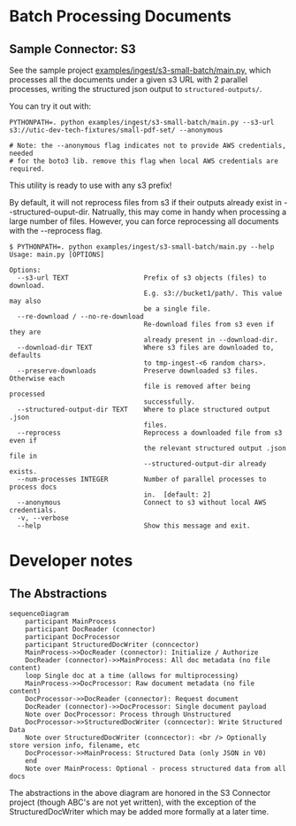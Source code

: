 # Batch Processing Documents

## Sample Connector: S3

See the sample project [examples/ingest/s3-small-batch/main.py](examples/ingest/s3-small-batch/main.py), which processes all the documents under a given s3 URL with 2 parallel processes, writing the structured json output to `structured-outputs/`.

You can try it out with:

    PYTHONPATH=. python examples/ingest/s3-small-batch/main.py --s3-url s3://utic-dev-tech-fixtures/small-pdf-set/ --anonymous

    # Note: the --anonymous flag indicates not to provide AWS credentials, needed 
    # for the boto3 lib. remove this flag when local AWS credentials are required.

This utility is ready to use with any s3 prefix!

By default, it will not reprocess files from s3 if their outputs already exist in --structured-ouput-dir. Natrually, this may come in handy when processing a large number of files. However, you can force reprocessing all documents with the --reprocess flag. 


```
$ PYTHONPATH=. python examples/ingest/s3-small-batch/main.py --help
Usage: main.py [OPTIONS]

Options:
  --s3-url TEXT                   Prefix of s3 objects (files) to download.
                                  E.g. s3://bucket1/path/. This value may also
                                  be a single file.
  --re-download / --no-re-download
                                  Re-download files from s3 even if they are
                                  already present in --download-dir.
  --download-dir TEXT             Where s3 files are downloaded to, defaults
                                  to tmp-ingest-<6 random chars>.
  --preserve-downloads            Preserve downloaded s3 files. Otherwise each
                                  file is removed after being processed
                                  successfully.
  --structured-output-dir TEXT    Where to place structured output .json
                                  files.
  --reprocess                     Reprocess a downloaded file from s3 even if
                                  the relevant structured output .json file in
                                  --structured-output-dir already exists.
  --num-processes INTEGER         Number of parallel processes to process docs
                                  in.  [default: 2]
  --anonymous                     Connect to s3 without local AWS credentials.
  -v, --verbose
  --help                          Show this message and exit.
```

# Developer notes

## The Abstractions

```mermaid
sequenceDiagram
    participant MainProcess
    participant DocReader (connector)
    participant DocProcessor
    participant StructuredDocWriter (conncector)
    MainProcess->>DocReader (connector): Initialize / Authorize
    DocReader (connector)->>MainProcess: All doc metadata (no file content)
    loop Single doc at a time (allows for multiprocessing)
    MainProcess->>DocProcessor: Raw document metadata (no file content)
    DocProcessor->>DocReader (connector): Request document
    DocReader (connector)->>DocProcessor: Single document payload
    Note over DocProcessor: Process through Unstructured
    DocProcessor->>StructuredDocWriter (conncector): Write Structured Data
    Note over StructuredDocWriter (conncector): <br /> Optionally store version info, filename, etc
    DocProcessor->>MainProcess: Structured Data (only JSON in V0)
    end
    Note over MainProcess: Optional - process structured data from all docs
```

The abstractions in the above diagram are honored in the S3 Connector project (though ABC's are not yet written), with the exception of the StructuredDocWriter which may be added more formally at a later time.
